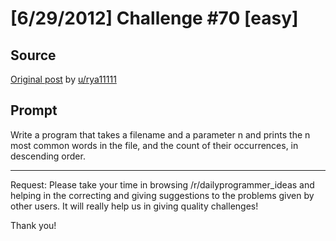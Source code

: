 # [6/29/2012] Challenge #70 [easy]

## Source

[Original post](https://old.reddit.com/r/dailyprogrammer/comments/vsv3g/6292012_challenge_70_easy/) by [u/rya11111](https://old.reddit.com/user/rya11111)

## Prompt

Write a program that takes a filename and a parameter n and prints the n most common words in the file, and the count of their occurrences, in descending order.

___________________________________________

Request: Please take your time in browsing /r/dailyprogrammer_ideas and helping in the correcting and giving suggestions to the problems given by other users. It will really help us in giving quality challenges!

Thank you!
